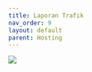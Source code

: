 ```yaml
---
title: Laporan Trafik
nav_order: 9
layout: default
parent: Hosting
---
```


![](https://linoxide.com/wp-content/uploads/2014/10/Ubuntu-2014-10-01-16-14-55-e1412169573961.png)
